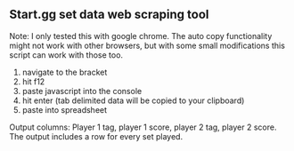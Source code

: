 ## Start.gg set data web scraping tool

Note: I only tested this with google chrome. The auto copy functionality might not work with other browsers, but with some small modifications this script can work with those too.

1. navigate to the bracket
2. hit f12
3. paste javascript into the console
4. hit enter (tab delimited data will be copied to your clipboard)
5. paste into spreadsheet

Output columns: Player 1 tag, player 1 score, player 2 tag, player 2 score. The output includes a row for every set played.